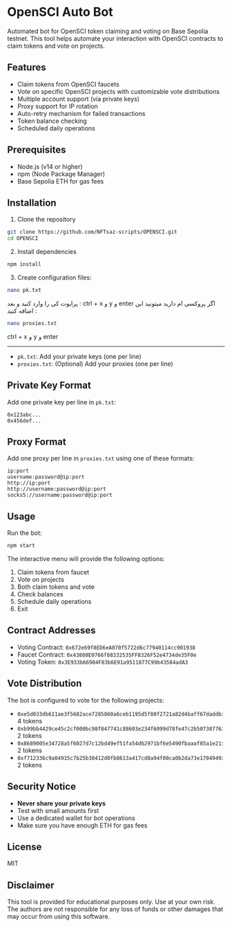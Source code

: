 # OpenSCI Auto Bot

Automated bot for OpenSCI token claiming and voting on Base Sepolia testnet. This tool helps automate your interaction with OpenSCI contracts to claim tokens and vote on projects.

## Features

- Claim tokens from OpenSCI faucets
- Vote on specific OpenSCI projects with customizable vote distributions
- Multiple account support (via private keys)
- Proxy support for IP rotation
- Auto-retry mechanism for failed transactions
- Token balance checking
- Scheduled daily operations

## Prerequisites

- Node.js (v14 or higher)
- npm (Node Package Manager)
- Base Sepolia ETH for gas fees

## Installation

1. Clone the repository
```bash
git clone https://github.com/NFTsaz-scripts/OPENSCI.git
cd OPENSCI
```

2. Install dependencies
```bash
npm install
```

3. Create configuration files:

```bash
nano pk.txt
```
پرایوت کی را وارد کنید و بعد :
ctrl + x و 
y و
enter
اگر پروکسی ام دارید میتونید این اضافه کنید :
```bash
nano proxies.txt
```
ctrl + x و 
y و
enter

------------------------------------------------------------
   - `pk.txt`: Add your private keys (one per line)
   - `proxies.txt`: (Optional) Add your proxies (one per line)

## Private Key Format

Add one private key per line in `pk.txt`:
```
0x123abc...
0x456def...
```

## Proxy Format

Add one proxy per line in `proxies.txt` using one of these formats:
```
ip:port
username:password@ip:port
http://ip:port
http://username:password@ip:port
socks5://username:password@ip:port
```

## Usage

Run the bot:
```bash
npm start
```

The interactive menu will provide the following options:
1. Claim tokens from faucet
2. Vote on projects
3. Both claim tokens and vote
4. Check balances
5. Schedule daily operations
6. Exit

## Contract Addresses

- Voting Contract: `0x672e69f8ED6eA070f5722d6c77940114cc901938`
- Faucet Contract: `0x43808E0766f88332535FF8326F52e4734de35F0e`
- Voting Token: `0x3E933b66904F83b6E91a9511877C99b43584adA3`

## Vote Distribution

The bot is configured to vote for the following projects:
- `0xe5d033db611ae3f5682ace7285860a6ceb1195d5f80f2721a82d4baff67daddb`: 4 tokens
- `0xb99bb4429ce45c2cf000bc98f847741c88603e234f6099d78fe47c2b50738776`: 2 tokens
- `0x8689005e34728a5f6027d7c12bd49ef51fa54d62971bf6e5490fbaaaf85a1e21`: 2 tokens
- `0xf712336c9a04915c7b25b30412d0fb8613a417cd8a94f00ca0b2da73e1704949`: 2 tokens

## Security Notice

- **Never share your private keys**
- Test with small amounts first
- Use a dedicated wallet for bot operations
- Make sure you have enough ETH for gas fees

## License

MIT

## Disclaimer

This tool is provided for educational purposes only. Use at your own risk. The authors are not responsible for any loss of funds or other damages that may occur from using this software.
